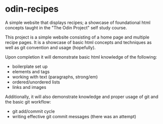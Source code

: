 # odin-recipes
A simple website that displays recipes; a showcase of foundational html concepts taught in the "The Odin Project" self study course.

This project is a simple website consisting of a home page and multiple recipe pages. It is a showcase of basic html concepts and techniques as well as git convention and usage (hopefully).

Upon completion it will demonstrate basic html knowledge of the following:

- boilerplate set up
- elements and tags
- working with text (paragraphs, strong/em)
- ordered/unordered lists
- links and images

Additionally, it will also demonstrate knowledge and proper usage of git and the basic git workflow:

- git add/commit cycle
- writing effective git commit messages (there was an attempt)
